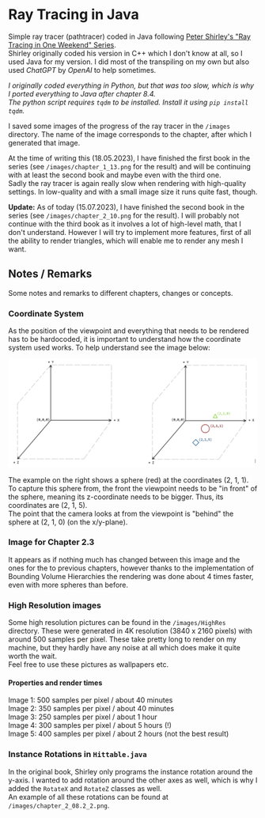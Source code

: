 # Ray Tracing in Java

Simple ray tracer (pathtracer) coded in Java following [Peter Shirley's "Ray Tracing in One Weekend" Series](https://raytracing.github.io/).  
Shirley originally coded his version in C++ which I don't know at all, so I used Java for my version. I did most of the transpiling on my own but also used _ChatGPT_ by _OpenAI_ to help sometimes.

_I originally coded everything in Python, but that was too slow, which is why I ported everything to Java after chapter 8.4.  
The python script requires `tqdm` to be installed. Install it using `pip install tqdm`._

I saved some images of the progress of the ray tracer in the `/images` directory. The name of the image corresponds to the chapter, after which I generated that image.  

At the time of writing this (18.05.2023), I have finished the first book in the series (see `/images/chapter_1_13.png` for the result) and will be continuing with at least the second book and maybe even with the third one.  
Sadly the ray tracer is again really slow when rendering with high-quality settings. In low-quality and with a small image size it runs quite fast, though.  

__Update:__ As of today (15.07.2023), I have finished the second book in the series (see `/images/chapter_2_10.png` for the result). I will probably not continue with the third book as it involves a lot of high-level math, that I don't understand.
However I will try to implement more features, first of all the ability to render triangles, which will enable me to render any mesh I want.

## Notes / Remarks
Some notes and remarks to different chapters, changes or concepts.

### Coordinate System
As the position of the viewpoint and everything that needs to be rendered has to be hardocoded, it is important to understand how the coordinate system used works.
To help understand see the image below:  

![coordinate system](./coord_system.png)

The example on the right shows a sphere (red) at the coordinates (2, 1, 1).  
To capture this sphere from, the front the viewpoint needs to be "in front" of the sphere, meaning its z-coordinate needs to be bigger. Thus, its coordinates are (2, 1, 5).  
The point that the camera looks at from the viewpoint is "behind" the sphere at (2, 1, 0) (on the x/y-plane).

### Image for Chapter 2.3
It appears as if nothing much has changed between this image and the ones for the to previous chapters, however thanks to the implementation of Bounding Volume Hierarchies the rendering was done about 4 times faster, even with more spheres than before.

### High Resolution images
Some high resolution pictures can be found in the `/images/HighRes` directory. These were generated in 4K resolution (3840 x 2160 pixels) with around 500 samples per pixel. These take pretty long to render on my machine, but they hardly have any noise at all which does make it quite worth the wait.  
Feel free to use these pictures as wallpapers etc.  
#### Properties and render times
Image 1: 500 samples per pixel / about 40 minutes  
Image 2: 350 samples per pixel / about 40 minutes  
Image 3: 250 samples per pixel / about 1 hour  
Image 4: 300 samples per pixel / about 5 hours (!)  
Image 5: 400 samples per pixel / about 2 hours (not the best result)

### Instance Rotations in `Hittable.java`
In the original book, Shirley only programs the instance rotation around the y-axis. I wanted to add rotation around the other axes as well, which is why I added the `RotateX` and `RotateZ` classes as well.  
An example of all these rotations can be found at `/images/chapter_2_08.2_2.png`.